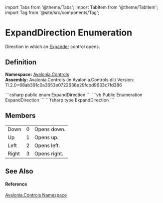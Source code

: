 import Tabs from '@theme/Tabs'; 
import TabItem from '@theme/TabItem'; 
import Tag from '@site/src/components/Tag'; 

# ExpandDirection Enumeration


Direction in which an <a href="T_Avalonia_Controls_Expander">Expander</a> control opens.



## Definition
**Namespace:** <a href="N_Avalonia_Controls">Avalonia.Controls</a>  
**Assembly:** Avalonia.Controls (in Avalonia.Controls.dll) Version: 11.2.0+68ab391c0a3653e0722638e29fcbd9633c7fd386

<Tabs groupId="api-code-preview">
<TabItem value="csharp" label="C#">
```csharp
public enum ExpandDirection
```
</TabItem>
<TabItem value="vb" label="VB">
```vb
Public Enumeration ExpandDirection
```
</TabItem>
<TabItem value="fsharp" label="F#">
```fsharp
type ExpandDirection
```
</TabItem>
</Tabs>



## Members
<table>
<tr>
<td>Down</td>
<td>0</td>
<td>Opens down.</td>
</tr>
<tr>
<td>Up</td>
<td>1</td>
<td>Opens up.</td>
</tr>
<tr>
<td>Left</td>
<td>2</td>
<td>Opens left.</td>
</tr>
<tr>
<td>Right</td>
<td>3</td>
<td>Opens right.</td>
</tr>
</table>

## See Also


#### Reference
<a href="N_Avalonia_Controls">Avalonia.Controls Namespace</a>  
